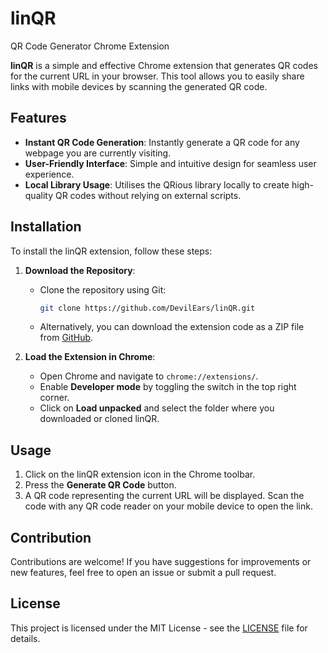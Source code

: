 # linQR
QR Code Generator Chrome Extension

**linQR** is a simple and effective Chrome extension that generates QR codes for the current URL in your browser. This tool allows you to easily share links with mobile devices by scanning the generated QR code.

## Features

- **Instant QR Code Generation**: Instantly generate a QR code for any webpage you are currently visiting.
- **User-Friendly Interface**: Simple and intuitive design for seamless user experience.
- **Local Library Usage**: Utilises the QRious library locally to create high-quality QR codes without relying on external scripts.

## Installation

To install the linQR extension, follow these steps:

1. **Download the Repository**:
   - Clone the repository using Git:
     ```bash
     git clone https://github.com/DevilEars/linQR.git
     ```
   - Alternatively, you can download the extension code as a ZIP file from [GitHub](https://github.com/DevilEars/linQR/archive/refs/heads/main.zip).

2. **Load the Extension in Chrome**:
   - Open Chrome and navigate to `chrome://extensions/`.
   - Enable **Developer mode** by toggling the switch in the top right corner.
   - Click on **Load unpacked** and select the folder where you downloaded or cloned linQR.

## Usage

1. Click on the linQR extension icon in the Chrome toolbar.
2. Press the **Generate QR Code** button.
3. A QR code representing the current URL will be displayed. Scan the code with any QR code reader on your mobile device to open the link.

## Contribution

Contributions are welcome! If you have suggestions for improvements or new features, feel free to open an issue or submit a pull request.

## License

This project is licensed under the MIT License - see the [LICENSE](LICENSE) file for details.
